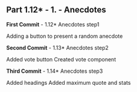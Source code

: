## Part 1.12* - 1. - Anecdotes

**First Commit** - 1.12* Anecdotes step1

Adding a button to present a random anecdote


**Second Commit** - 1.13* Anecdotes step2

Added vote button
Created vote component


**Third Commit** - 1.14* Anecdotes step3

Added headings
Added maximum quote and stats

